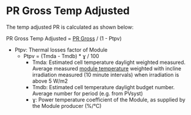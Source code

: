 # PR Gross Temp Adjusted

The temp adjusted PR is calculated as shown below:

PR Gross Temp Adjusted = [PR Gross](../PR%20Gross/PR%20Gross.md) / (1 - Ptpv) 

-	Ptpv: Thermal losses factor of Module
    - Ptpv = (Tmda - Tmdb) * ɣ / 100
        - Tmda: Estimated cell temperature daylight weighted measured. Average measured [module temperature](../../Yield%20and%20Weather/Module%20Temperature/Module%20Temperature.md) weighted with incline irradiation measured (10 minute intervals) when irradiation is above 5 W/m2
        - Tmdb: Estimated cell temperature daylight budget number. Average number for period (e.g. from PVsyst)
        - ɣ:  Power temperature coefficient of the Module, as supplied by the Module producer (%/°C)

